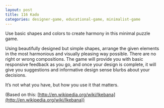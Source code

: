 ```yaml
---
layout: post
title: 116 Kado
categories: designer-game, educational-game, minimalist-game
---
```

Use basic shapes and colors to create harmony in this minimal puzzle game.

Using beautifully designed but simple shapes, arrange the given elements in the most harmonious and visually pleasing way possible.  There are no right or wrong compositions.  The game will provide you with basic responsive feedback as you go, and once your design is complete, it will give you suggestions and informative design sense blurbs about your decisions.

It’s not what you have, but how you use it that matters.

(Based on this: [http://en.wikipedia.org/wiki/Ikebana](http://en.wikipedia.org/wiki/Ikebana))